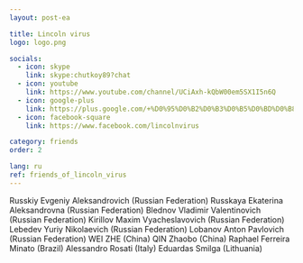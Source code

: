 ```yaml
---
layout: post-ea

title: Lincoln virus
logo: logo.png

socials:
  - icon: skype
    link: skype:chutkoy89?chat
  - icon: youtube
    link: https://www.youtube.com/channel/UCiAxh-kQbW00em5SX1I5n6Q
  - icon: google-plus
    link: https://plus.google.com/+%D0%95%D0%B2%D0%B3%D0%B5%D0%BD%D0%B8%D0%B9%D0%A0%D1%83%D1%81%D1%81%D0%BA%D0%B8%D0%B9%D0%A7%D1%83%D1%82%D0%BA%D0%BE%D0%B989
  - icon: facebook-square
    link: https://www.facebook.com/lincolnvirus

category: friends
order: 2

lang: ru
ref: friends_of_lincoln_virus
---
```


Russkiy Evgeniy Aleksandrovich (Russian Federation)
Russkaya Ekaterina Aleksandrovna (Russian Federation)
Blednov Vladimir Valentinovich (Russian Federation)
Kirillov Maxim Vyacheslavovich (Russian Federation)
Lebedev Yuriy Nikolaevich (Russian Federation)
Lobanov Anton Pavlovich (Russian Federation)
WEI ZHE (China)
QIN Zhaobo (China)
Raphael Ferreira Minato (Brazil)
Alessandro Rosati (Italy)
Eduardas Smilga (Lithuania)
